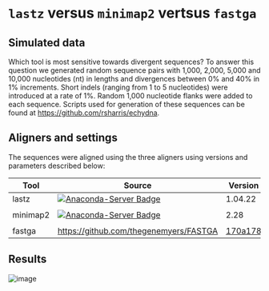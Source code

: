 # `lastz` versus `minimap2` vertsus `fastga`

## Simulated data

Which tool is most sensitive towards divergent sequences? To answer this question we generated random sequence pairs with 1,000, 2,000, 5,000 and 10,000 nucleotides (nt) in lengths and divergences between 0% and 40% in 1% increments. Short indels (ranging from 1 to 5 nucleotides) were introduced at a rate of 1%. Random 1,000 nucleotide flanks were added to each sequence. Scripts used for generation of these sequences can be found at https://github.com/rsharris/echydna. 

## Aligners and settings

The sequences were aligned using the three aligners using versions and parameters described below:

| Tool | Source | Version | Params |
|-----|-------|------|------|
| lastz | [![Anaconda-Server Badge](https://anaconda.org/bioconda/lastz/badges/version.svg)](https://anaconda.org/bioconda/lastz) | 1.04.22 | defaults |
| minimap2 | [![Anaconda-Server Badge](https://anaconda.org/bioconda/minimap2/badges/version.svg)](https://anaconda.org/bioconda/minimap2) | 2.28 | `-x asm20` |
| fastga | https://github.com/thegenemyers/FASTGA | [170a178](https://github.com/thegenemyers/FASTGA/tree/170a178d16720b57cf33125ba3c904090bde4121) | `-i.6` |

## Results

![image](https://github.com/user-attachments/assets/45bb4fdf-94f0-4437-8e34-32d19cdc9f41)

